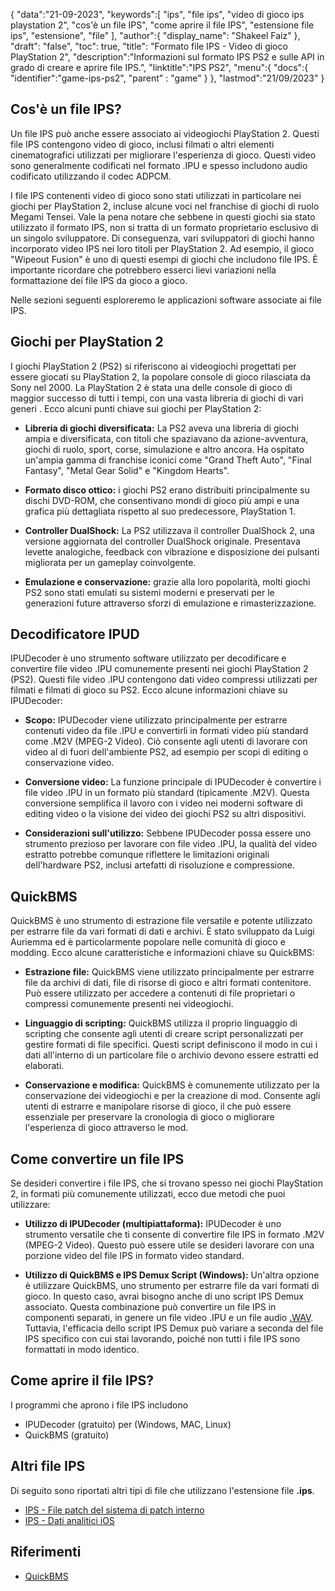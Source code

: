 {
"data":"21-09-2023",
   "keywords":[
"ips",
"file ips",
"video di gioco ips playstation 2",
"cos'è un file IPS",
"come aprire il file IPS",
"estensione file ips",
"estensione",
"file"
],
   "author":{
"display_name": "Shakeel Faiz"
},
"draft": "false",
"toc": true,
"title": "Formato file IPS - Video di gioco PlayStation 2",
   "description":"Informazioni sul formato IPS PS2 e sulle API in grado di creare e aprire file IPS.",
"linktitle":"IPS PS2",
   "menu":{
      "docs":{
         "identifier":"game-ips-ps2",
"parent" : "game"
}
},
"lastmod":"21/09/2023"
}

## Cos'è un file IPS?

Un file IPS può anche essere associato ai videogiochi PlayStation 2. Questi file IPS contengono video di gioco, inclusi filmati o altri elementi cinematografici utilizzati per migliorare l'esperienza di gioco. Questi video sono generalmente codificati nel formato .IPU e spesso includono audio codificato utilizzando il codec ADPCM.

I file IPS contenenti video di gioco sono stati utilizzati in particolare nei giochi per PlayStation 2, incluse alcune voci nel franchise di giochi di ruolo Megami Tensei. Vale la pena notare che sebbene in questi giochi sia stato utilizzato il formato IPS, non si tratta di un formato proprietario esclusivo di un singolo sviluppatore. Di conseguenza, vari sviluppatori di giochi hanno incorporato video IPS nei loro titoli per PlayStation 2. Ad esempio, il gioco "Wipeout Fusion" è uno di questi esempi di giochi che includono file IPS. È importante ricordare che potrebbero esserci lievi variazioni nella formattazione dei file IPS da gioco a gioco.

Nelle sezioni seguenti esploreremo le applicazioni software associate ai file IPS.

## Giochi per PlayStation 2

I giochi PlayStation 2 (PS2) si riferiscono ai videogiochi progettati per essere giocati su PlayStation 2, la popolare console di gioco rilasciata da Sony nel 2000. La PlayStation 2 è stata una delle console di gioco di maggior successo di tutti i tempi, con una vasta libreria di giochi di vari generi . Ecco alcuni punti chiave sui giochi per PlayStation 2:

- **Libreria di giochi diversificata:** La PS2 aveva una libreria di giochi ampia e diversificata, con titoli che spaziavano da azione-avventura, giochi di ruolo, sport, corse, simulazione e altro ancora. Ha ospitato un'ampia gamma di franchise iconici come "Grand Theft Auto", "Final Fantasy", "Metal Gear Solid" e "Kingdom Hearts".

- **Formato disco ottico:** i giochi PS2 erano distribuiti principalmente su dischi DVD-ROM, che consentivano mondi di gioco più ampi e una grafica più dettagliata rispetto al suo predecessore, PlayStation 1.

- **Controller DualShock:** La PS2 utilizzava il controller DualShock 2, una versione aggiornata del controller DualShock originale. Presentava levette analogiche, feedback con vibrazione e disposizione dei pulsanti migliorata per un gameplay coinvolgente.

- **Emulazione e conservazione:** grazie alla loro popolarità, molti giochi PS2 sono stati emulati su sistemi moderni e preservati per le generazioni future attraverso sforzi di emulazione e rimasterizzazione.

## Decodificatore IPUD

IPUDecoder è uno strumento software utilizzato per decodificare e convertire file video .IPU comunemente presenti nei giochi PlayStation 2 (PS2). Questi file video .IPU contengono dati video compressi utilizzati per filmati e filmati di gioco su PS2. Ecco alcune informazioni chiave su IPUDecoder:

- **Scopo:** IPUDecoder viene utilizzato principalmente per estrarre contenuti video da file .IPU e convertirli in formati video più standard come .M2V (MPEG-2 Video). Ciò consente agli utenti di lavorare con video al di fuori dell'ambiente PS2, ad esempio per scopi di editing o conservazione video.

- **Conversione video:** La funzione principale di IPUDecoder è convertire i file video .IPU in un formato più standard (tipicamente .M2V). Questa conversione semplifica il lavoro con i video nei moderni software di editing video o la visione dei video dei giochi PS2 su altri dispositivi.

- **Considerazioni sull'utilizzo:** Sebbene IPUDecoder possa essere uno strumento prezioso per lavorare con file video .IPU, la qualità del video estratto potrebbe comunque riflettere le limitazioni originali dell'hardware PS2, inclusi artefatti di risoluzione e compressione.

## QuickBMS

QuickBMS è uno strumento di estrazione file versatile e potente utilizzato per estrarre file da vari formati di dati e archivi. È stato sviluppato da Luigi Auriemma ed è particolarmente popolare nelle comunità di gioco e modding. Ecco alcune caratteristiche e informazioni chiave su QuickBMS:

- **Estrazione file:** QuickBMS viene utilizzato principalmente per estrarre file da archivi di dati, file di risorse di gioco e altri formati contenitore. Può essere utilizzato per accedere a contenuti di file proprietari o compressi comunemente presenti nei videogiochi.

- **Linguaggio di scripting:** QuickBMS utilizza il proprio linguaggio di scripting che consente agli utenti di creare script personalizzati per gestire formati di file specifici. Questi script definiscono il modo in cui i dati all'interno di un particolare file o archivio devono essere estratti ed elaborati.

- **Conservazione e modifica:** QuickBMS è comunemente utilizzato per la conservazione dei videogiochi e per la creazione di mod. Consente agli utenti di estrarre e manipolare risorse di gioco, il che può essere essenziale per preservare la cronologia di gioco o migliorare l'esperienza di gioco attraverso le mod.

## Come convertire un file IPS

Se desideri convertire i file IPS, che si trovano spesso nei giochi PlayStation 2, in formati più comunemente utilizzati, ecco due metodi che puoi utilizzare:

- **Utilizzo di IPUDecoder (multipiattaforma):** IPUDecoder è uno strumento versatile che ti consente di convertire file IPS in formato .M2V (MPEG-2 Video). Questo può essere utile se desideri lavorare con una porzione video del file IPS in formato video standard.

- **Utilizzo di QuickBMS e IPS Demux Script (Windows):** Un'altra opzione è utilizzare QuickBMS, uno strumento per estrarre file da vari formati di gioco. In questo caso, avrai bisogno anche di uno script IPS Demux associato. Questa combinazione può convertire un file IPS in componenti separati, in genere un file video .IPU e un file audio [.WAV](/it/audio/wav/). Tuttavia, l'efficacia dello script IPS Demux può variare a seconda del file IPS specifico con cui stai lavorando, poiché non tutti i file IPS sono formattati in modo identico.

## Come aprire il file IPS?

I programmi che aprono i file IPS includono

- IPUDecoder (gratuito) per (Windows, MAC, Linux)
- QuickBMS (gratuito)

## Altri file IPS

Di seguito sono riportati altri tipi di file che utilizzano l'estensione file **.ips**.

- [IPS - File patch del sistema di patch interno](/it/game/ips/)
- [IPS - Dati analitici iOS](/it/misc/ips/)

## Riferimenti
* [QuickBMS](http://aluigi.altervista.org/quickbms.htm)

